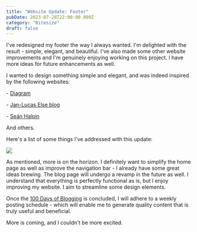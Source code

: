 ```yaml
---
title: "Website Update: Footer"
pubDate: 2023-07-28T22:00:00.000Z
category: "Bitesize"
draft: false
---
```


I've redesigned my footer the way I always wanted. I'm delighted with the result - simple, elegant, and beautiful. I've also made some other website improvements and I'm genuinely enjoying working on this project. I have more ideas for future enhancements as well.

I wanted to design something simple and elegant, and was indeed inspired by the following websites:

\- [Diagram](https://diagram.com)

\- [Jan-Lucas Else blog](https://jlelse.blog/)

\- [Seán Halpin](https://www.seanhalpin.xyz/)

And others.

Here's a list of some things I've addressed with this update:

![](</media/Screenshot 2023-07-29 at 13.32 1.png>)

As mentioned, more is on the horizon. I definitely want to simplify the home page as well as improve the navigation bar - I already have some great ideas brewing. The blog page will undergo a revamp in the future as well. I understand that everything is perfectly functional as is, but I enjoy improving my website. I aim to streamline some design elements.

Once the [100 Days of Blogging](https://cernezan.com/blog/100-days-of-blogging/) is concluded, I will adhere to a weekly posting schedule - which will enable me to generate quality content that is truly useful and beneficial.

More is coming, and I couldn't be more excited.
